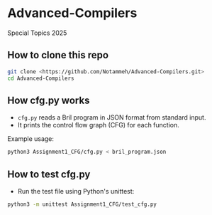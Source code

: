# Advanced-Compilers
Special Topics 2025

## How to clone this repo

```bash
git clone <https://github.com/Notammeh/Advanced-Compilers.git>
cd Advanced-Compilers
```

## How cfg.py works
- `cfg.py` reads a Bril program in JSON format from standard input.
- It prints the control flow graph (CFG) for each function.

Example usage:
```bash
python3 Assignment1_CFG/cfg.py < bril_program.json
```

## How to test cfg.py
- Run the test file using Python's unittest:

```bash
python3 -m unittest Assignment1_CFG/test_cfg.py
```
